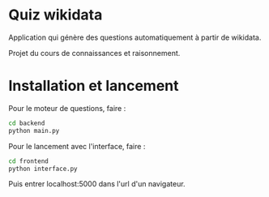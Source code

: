 # Quiz wikidata
Application qui génère des questions automatiquement à partir de wikidata. 

Projet du cours de connaissances et raisonnement.

# Installation et lancement
Pour le moteur de questions, faire : 
```bash
cd backend
python main.py
```


Pour le lancement avec l'interface, faire :
```bash
cd frontend
python interface.py
```
Puis entrer localhost:5000 dans l'url d'un navigateur.